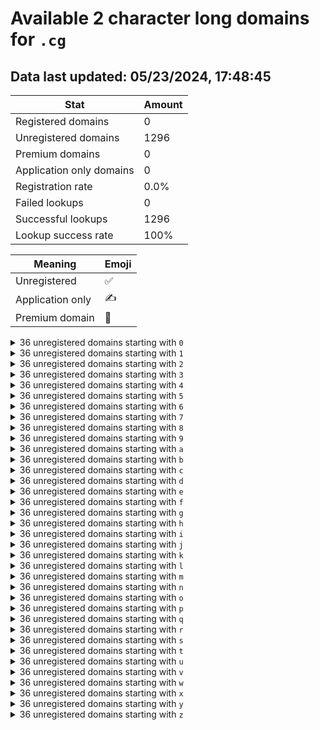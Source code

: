 # Available 2 character long domains for `.cg`

## Data last updated: 05/23/2024, 17:48:45

|Stat|Amount|
|--|--|
|Registered domains|0|
|Unregistered domains|1296|
|Premium domains|0|
|Application only domains|0|
|Registration rate|0.0%|
|Failed lookups|0|
|Successful lookups|1296|
|Lookup success rate|100%|


|Meaning|Emoji|
|--|--|
|Unregistered|:white_check_mark:|
|Application only|:writing_hand:|
|Premium domain|:gem:|

<details>
<summary>36 unregistered domains starting with <bold><code>0</code></bold></summary>

|Type|Domain|
|--|--|
|:white_check_mark:|`00.cg`|
|:white_check_mark:|`01.cg`|
|:white_check_mark:|`02.cg`|
|:white_check_mark:|`03.cg`|
|:white_check_mark:|`04.cg`|
|:white_check_mark:|`05.cg`|
|:white_check_mark:|`06.cg`|
|:white_check_mark:|`07.cg`|
|:white_check_mark:|`08.cg`|
|:white_check_mark:|`09.cg`|
|:white_check_mark:|`0a.cg`|
|:white_check_mark:|`0b.cg`|
|:white_check_mark:|`0c.cg`|
|:white_check_mark:|`0d.cg`|
|:white_check_mark:|`0e.cg`|
|:white_check_mark:|`0f.cg`|
|:white_check_mark:|`0g.cg`|
|:white_check_mark:|`0h.cg`|
|:white_check_mark:|`0i.cg`|
|:white_check_mark:|`0j.cg`|
|:white_check_mark:|`0k.cg`|
|:white_check_mark:|`0l.cg`|
|:white_check_mark:|`0m.cg`|
|:white_check_mark:|`0n.cg`|
|:white_check_mark:|`0o.cg`|
|:white_check_mark:|`0p.cg`|
|:white_check_mark:|`0q.cg`|
|:white_check_mark:|`0r.cg`|
|:white_check_mark:|`0s.cg`|
|:white_check_mark:|`0t.cg`|
|:white_check_mark:|`0u.cg`|
|:white_check_mark:|`0v.cg`|
|:white_check_mark:|`0w.cg`|
|:white_check_mark:|`0x.cg`|
|:white_check_mark:|`0y.cg`|
|:white_check_mark:|`0z.cg`|
</details>
<details>
<summary>36 unregistered domains starting with <bold><code>1</code></bold></summary>

|Type|Domain|
|--|--|
|:white_check_mark:|`10.cg`|
|:white_check_mark:|`11.cg`|
|:white_check_mark:|`12.cg`|
|:white_check_mark:|`13.cg`|
|:white_check_mark:|`14.cg`|
|:white_check_mark:|`15.cg`|
|:white_check_mark:|`16.cg`|
|:white_check_mark:|`17.cg`|
|:white_check_mark:|`18.cg`|
|:white_check_mark:|`19.cg`|
|:white_check_mark:|`1a.cg`|
|:white_check_mark:|`1b.cg`|
|:white_check_mark:|`1c.cg`|
|:white_check_mark:|`1d.cg`|
|:white_check_mark:|`1e.cg`|
|:white_check_mark:|`1f.cg`|
|:white_check_mark:|`1g.cg`|
|:white_check_mark:|`1h.cg`|
|:white_check_mark:|`1i.cg`|
|:white_check_mark:|`1j.cg`|
|:white_check_mark:|`1k.cg`|
|:white_check_mark:|`1l.cg`|
|:white_check_mark:|`1m.cg`|
|:white_check_mark:|`1n.cg`|
|:white_check_mark:|`1o.cg`|
|:white_check_mark:|`1p.cg`|
|:white_check_mark:|`1q.cg`|
|:white_check_mark:|`1r.cg`|
|:white_check_mark:|`1s.cg`|
|:white_check_mark:|`1t.cg`|
|:white_check_mark:|`1u.cg`|
|:white_check_mark:|`1v.cg`|
|:white_check_mark:|`1w.cg`|
|:white_check_mark:|`1x.cg`|
|:white_check_mark:|`1y.cg`|
|:white_check_mark:|`1z.cg`|
</details>
<details>
<summary>36 unregistered domains starting with <bold><code>2</code></bold></summary>

|Type|Domain|
|--|--|
|:white_check_mark:|`20.cg`|
|:white_check_mark:|`21.cg`|
|:white_check_mark:|`22.cg`|
|:white_check_mark:|`23.cg`|
|:white_check_mark:|`24.cg`|
|:white_check_mark:|`25.cg`|
|:white_check_mark:|`26.cg`|
|:white_check_mark:|`27.cg`|
|:white_check_mark:|`28.cg`|
|:white_check_mark:|`29.cg`|
|:white_check_mark:|`2a.cg`|
|:white_check_mark:|`2b.cg`|
|:white_check_mark:|`2c.cg`|
|:white_check_mark:|`2d.cg`|
|:white_check_mark:|`2e.cg`|
|:white_check_mark:|`2f.cg`|
|:white_check_mark:|`2g.cg`|
|:white_check_mark:|`2h.cg`|
|:white_check_mark:|`2i.cg`|
|:white_check_mark:|`2j.cg`|
|:white_check_mark:|`2k.cg`|
|:white_check_mark:|`2l.cg`|
|:white_check_mark:|`2m.cg`|
|:white_check_mark:|`2n.cg`|
|:white_check_mark:|`2o.cg`|
|:white_check_mark:|`2p.cg`|
|:white_check_mark:|`2q.cg`|
|:white_check_mark:|`2r.cg`|
|:white_check_mark:|`2s.cg`|
|:white_check_mark:|`2t.cg`|
|:white_check_mark:|`2u.cg`|
|:white_check_mark:|`2v.cg`|
|:white_check_mark:|`2w.cg`|
|:white_check_mark:|`2x.cg`|
|:white_check_mark:|`2y.cg`|
|:white_check_mark:|`2z.cg`|
</details>
<details>
<summary>36 unregistered domains starting with <bold><code>3</code></bold></summary>

|Type|Domain|
|--|--|
|:white_check_mark:|`30.cg`|
|:white_check_mark:|`31.cg`|
|:white_check_mark:|`32.cg`|
|:white_check_mark:|`33.cg`|
|:white_check_mark:|`34.cg`|
|:white_check_mark:|`35.cg`|
|:white_check_mark:|`36.cg`|
|:white_check_mark:|`37.cg`|
|:white_check_mark:|`38.cg`|
|:white_check_mark:|`39.cg`|
|:white_check_mark:|`3a.cg`|
|:white_check_mark:|`3b.cg`|
|:white_check_mark:|`3c.cg`|
|:white_check_mark:|`3d.cg`|
|:white_check_mark:|`3e.cg`|
|:white_check_mark:|`3f.cg`|
|:white_check_mark:|`3g.cg`|
|:white_check_mark:|`3h.cg`|
|:white_check_mark:|`3i.cg`|
|:white_check_mark:|`3j.cg`|
|:white_check_mark:|`3k.cg`|
|:white_check_mark:|`3l.cg`|
|:white_check_mark:|`3m.cg`|
|:white_check_mark:|`3n.cg`|
|:white_check_mark:|`3o.cg`|
|:white_check_mark:|`3p.cg`|
|:white_check_mark:|`3q.cg`|
|:white_check_mark:|`3r.cg`|
|:white_check_mark:|`3s.cg`|
|:white_check_mark:|`3t.cg`|
|:white_check_mark:|`3u.cg`|
|:white_check_mark:|`3v.cg`|
|:white_check_mark:|`3w.cg`|
|:white_check_mark:|`3x.cg`|
|:white_check_mark:|`3y.cg`|
|:white_check_mark:|`3z.cg`|
</details>
<details>
<summary>36 unregistered domains starting with <bold><code>4</code></bold></summary>

|Type|Domain|
|--|--|
|:white_check_mark:|`40.cg`|
|:white_check_mark:|`41.cg`|
|:white_check_mark:|`42.cg`|
|:white_check_mark:|`43.cg`|
|:white_check_mark:|`44.cg`|
|:white_check_mark:|`45.cg`|
|:white_check_mark:|`46.cg`|
|:white_check_mark:|`47.cg`|
|:white_check_mark:|`48.cg`|
|:white_check_mark:|`49.cg`|
|:white_check_mark:|`4a.cg`|
|:white_check_mark:|`4b.cg`|
|:white_check_mark:|`4c.cg`|
|:white_check_mark:|`4d.cg`|
|:white_check_mark:|`4e.cg`|
|:white_check_mark:|`4f.cg`|
|:white_check_mark:|`4g.cg`|
|:white_check_mark:|`4h.cg`|
|:white_check_mark:|`4i.cg`|
|:white_check_mark:|`4j.cg`|
|:white_check_mark:|`4k.cg`|
|:white_check_mark:|`4l.cg`|
|:white_check_mark:|`4m.cg`|
|:white_check_mark:|`4n.cg`|
|:white_check_mark:|`4o.cg`|
|:white_check_mark:|`4p.cg`|
|:white_check_mark:|`4q.cg`|
|:white_check_mark:|`4r.cg`|
|:white_check_mark:|`4s.cg`|
|:white_check_mark:|`4t.cg`|
|:white_check_mark:|`4u.cg`|
|:white_check_mark:|`4v.cg`|
|:white_check_mark:|`4w.cg`|
|:white_check_mark:|`4x.cg`|
|:white_check_mark:|`4y.cg`|
|:white_check_mark:|`4z.cg`|
</details>
<details>
<summary>36 unregistered domains starting with <bold><code>5</code></bold></summary>

|Type|Domain|
|--|--|
|:white_check_mark:|`50.cg`|
|:white_check_mark:|`51.cg`|
|:white_check_mark:|`52.cg`|
|:white_check_mark:|`53.cg`|
|:white_check_mark:|`54.cg`|
|:white_check_mark:|`55.cg`|
|:white_check_mark:|`56.cg`|
|:white_check_mark:|`57.cg`|
|:white_check_mark:|`58.cg`|
|:white_check_mark:|`59.cg`|
|:white_check_mark:|`5a.cg`|
|:white_check_mark:|`5b.cg`|
|:white_check_mark:|`5c.cg`|
|:white_check_mark:|`5d.cg`|
|:white_check_mark:|`5e.cg`|
|:white_check_mark:|`5f.cg`|
|:white_check_mark:|`5g.cg`|
|:white_check_mark:|`5h.cg`|
|:white_check_mark:|`5i.cg`|
|:white_check_mark:|`5j.cg`|
|:white_check_mark:|`5k.cg`|
|:white_check_mark:|`5l.cg`|
|:white_check_mark:|`5m.cg`|
|:white_check_mark:|`5n.cg`|
|:white_check_mark:|`5o.cg`|
|:white_check_mark:|`5p.cg`|
|:white_check_mark:|`5q.cg`|
|:white_check_mark:|`5r.cg`|
|:white_check_mark:|`5s.cg`|
|:white_check_mark:|`5t.cg`|
|:white_check_mark:|`5u.cg`|
|:white_check_mark:|`5v.cg`|
|:white_check_mark:|`5w.cg`|
|:white_check_mark:|`5x.cg`|
|:white_check_mark:|`5y.cg`|
|:white_check_mark:|`5z.cg`|
</details>
<details>
<summary>36 unregistered domains starting with <bold><code>6</code></bold></summary>

|Type|Domain|
|--|--|
|:white_check_mark:|`60.cg`|
|:white_check_mark:|`61.cg`|
|:white_check_mark:|`62.cg`|
|:white_check_mark:|`63.cg`|
|:white_check_mark:|`64.cg`|
|:white_check_mark:|`65.cg`|
|:white_check_mark:|`66.cg`|
|:white_check_mark:|`67.cg`|
|:white_check_mark:|`68.cg`|
|:white_check_mark:|`69.cg`|
|:white_check_mark:|`6a.cg`|
|:white_check_mark:|`6b.cg`|
|:white_check_mark:|`6c.cg`|
|:white_check_mark:|`6d.cg`|
|:white_check_mark:|`6e.cg`|
|:white_check_mark:|`6f.cg`|
|:white_check_mark:|`6g.cg`|
|:white_check_mark:|`6h.cg`|
|:white_check_mark:|`6i.cg`|
|:white_check_mark:|`6j.cg`|
|:white_check_mark:|`6k.cg`|
|:white_check_mark:|`6l.cg`|
|:white_check_mark:|`6m.cg`|
|:white_check_mark:|`6n.cg`|
|:white_check_mark:|`6o.cg`|
|:white_check_mark:|`6p.cg`|
|:white_check_mark:|`6q.cg`|
|:white_check_mark:|`6r.cg`|
|:white_check_mark:|`6s.cg`|
|:white_check_mark:|`6t.cg`|
|:white_check_mark:|`6u.cg`|
|:white_check_mark:|`6v.cg`|
|:white_check_mark:|`6w.cg`|
|:white_check_mark:|`6x.cg`|
|:white_check_mark:|`6y.cg`|
|:white_check_mark:|`6z.cg`|
</details>
<details>
<summary>36 unregistered domains starting with <bold><code>7</code></bold></summary>

|Type|Domain|
|--|--|
|:white_check_mark:|`70.cg`|
|:white_check_mark:|`71.cg`|
|:white_check_mark:|`72.cg`|
|:white_check_mark:|`73.cg`|
|:white_check_mark:|`74.cg`|
|:white_check_mark:|`75.cg`|
|:white_check_mark:|`76.cg`|
|:white_check_mark:|`77.cg`|
|:white_check_mark:|`78.cg`|
|:white_check_mark:|`79.cg`|
|:white_check_mark:|`7a.cg`|
|:white_check_mark:|`7b.cg`|
|:white_check_mark:|`7c.cg`|
|:white_check_mark:|`7d.cg`|
|:white_check_mark:|`7e.cg`|
|:white_check_mark:|`7f.cg`|
|:white_check_mark:|`7g.cg`|
|:white_check_mark:|`7h.cg`|
|:white_check_mark:|`7i.cg`|
|:white_check_mark:|`7j.cg`|
|:white_check_mark:|`7k.cg`|
|:white_check_mark:|`7l.cg`|
|:white_check_mark:|`7m.cg`|
|:white_check_mark:|`7n.cg`|
|:white_check_mark:|`7o.cg`|
|:white_check_mark:|`7p.cg`|
|:white_check_mark:|`7q.cg`|
|:white_check_mark:|`7r.cg`|
|:white_check_mark:|`7s.cg`|
|:white_check_mark:|`7t.cg`|
|:white_check_mark:|`7u.cg`|
|:white_check_mark:|`7v.cg`|
|:white_check_mark:|`7w.cg`|
|:white_check_mark:|`7x.cg`|
|:white_check_mark:|`7y.cg`|
|:white_check_mark:|`7z.cg`|
</details>
<details>
<summary>36 unregistered domains starting with <bold><code>8</code></bold></summary>

|Type|Domain|
|--|--|
|:white_check_mark:|`80.cg`|
|:white_check_mark:|`81.cg`|
|:white_check_mark:|`82.cg`|
|:white_check_mark:|`83.cg`|
|:white_check_mark:|`84.cg`|
|:white_check_mark:|`85.cg`|
|:white_check_mark:|`86.cg`|
|:white_check_mark:|`87.cg`|
|:white_check_mark:|`88.cg`|
|:white_check_mark:|`89.cg`|
|:white_check_mark:|`8a.cg`|
|:white_check_mark:|`8b.cg`|
|:white_check_mark:|`8c.cg`|
|:white_check_mark:|`8d.cg`|
|:white_check_mark:|`8e.cg`|
|:white_check_mark:|`8f.cg`|
|:white_check_mark:|`8g.cg`|
|:white_check_mark:|`8h.cg`|
|:white_check_mark:|`8i.cg`|
|:white_check_mark:|`8j.cg`|
|:white_check_mark:|`8k.cg`|
|:white_check_mark:|`8l.cg`|
|:white_check_mark:|`8m.cg`|
|:white_check_mark:|`8n.cg`|
|:white_check_mark:|`8o.cg`|
|:white_check_mark:|`8p.cg`|
|:white_check_mark:|`8q.cg`|
|:white_check_mark:|`8r.cg`|
|:white_check_mark:|`8s.cg`|
|:white_check_mark:|`8t.cg`|
|:white_check_mark:|`8u.cg`|
|:white_check_mark:|`8v.cg`|
|:white_check_mark:|`8w.cg`|
|:white_check_mark:|`8x.cg`|
|:white_check_mark:|`8y.cg`|
|:white_check_mark:|`8z.cg`|
</details>
<details>
<summary>36 unregistered domains starting with <bold><code>9</code></bold></summary>

|Type|Domain|
|--|--|
|:white_check_mark:|`90.cg`|
|:white_check_mark:|`91.cg`|
|:white_check_mark:|`92.cg`|
|:white_check_mark:|`93.cg`|
|:white_check_mark:|`94.cg`|
|:white_check_mark:|`95.cg`|
|:white_check_mark:|`96.cg`|
|:white_check_mark:|`97.cg`|
|:white_check_mark:|`98.cg`|
|:white_check_mark:|`99.cg`|
|:white_check_mark:|`9a.cg`|
|:white_check_mark:|`9b.cg`|
|:white_check_mark:|`9c.cg`|
|:white_check_mark:|`9d.cg`|
|:white_check_mark:|`9e.cg`|
|:white_check_mark:|`9f.cg`|
|:white_check_mark:|`9g.cg`|
|:white_check_mark:|`9h.cg`|
|:white_check_mark:|`9i.cg`|
|:white_check_mark:|`9j.cg`|
|:white_check_mark:|`9k.cg`|
|:white_check_mark:|`9l.cg`|
|:white_check_mark:|`9m.cg`|
|:white_check_mark:|`9n.cg`|
|:white_check_mark:|`9o.cg`|
|:white_check_mark:|`9p.cg`|
|:white_check_mark:|`9q.cg`|
|:white_check_mark:|`9r.cg`|
|:white_check_mark:|`9s.cg`|
|:white_check_mark:|`9t.cg`|
|:white_check_mark:|`9u.cg`|
|:white_check_mark:|`9v.cg`|
|:white_check_mark:|`9w.cg`|
|:white_check_mark:|`9x.cg`|
|:white_check_mark:|`9y.cg`|
|:white_check_mark:|`9z.cg`|
</details>
<details>
<summary>36 unregistered domains starting with <bold><code>a</code></bold></summary>

|Type|Domain|
|--|--|
|:white_check_mark:|`a0.cg`|
|:white_check_mark:|`a1.cg`|
|:white_check_mark:|`a2.cg`|
|:white_check_mark:|`a3.cg`|
|:white_check_mark:|`a4.cg`|
|:white_check_mark:|`a5.cg`|
|:white_check_mark:|`a6.cg`|
|:white_check_mark:|`a7.cg`|
|:white_check_mark:|`a8.cg`|
|:white_check_mark:|`a9.cg`|
|:white_check_mark:|`aa.cg`|
|:white_check_mark:|`ab.cg`|
|:white_check_mark:|`ac.cg`|
|:white_check_mark:|`ad.cg`|
|:white_check_mark:|`ae.cg`|
|:white_check_mark:|`af.cg`|
|:white_check_mark:|`ag.cg`|
|:white_check_mark:|`ah.cg`|
|:white_check_mark:|`ai.cg`|
|:white_check_mark:|`aj.cg`|
|:white_check_mark:|`ak.cg`|
|:white_check_mark:|`al.cg`|
|:white_check_mark:|`am.cg`|
|:white_check_mark:|`an.cg`|
|:white_check_mark:|`ao.cg`|
|:white_check_mark:|`ap.cg`|
|:white_check_mark:|`aq.cg`|
|:white_check_mark:|`ar.cg`|
|:white_check_mark:|`as.cg`|
|:white_check_mark:|`at.cg`|
|:white_check_mark:|`au.cg`|
|:white_check_mark:|`av.cg`|
|:white_check_mark:|`aw.cg`|
|:white_check_mark:|`ax.cg`|
|:white_check_mark:|`ay.cg`|
|:white_check_mark:|`az.cg`|
</details>
<details>
<summary>36 unregistered domains starting with <bold><code>b</code></bold></summary>

|Type|Domain|
|--|--|
|:white_check_mark:|`b0.cg`|
|:white_check_mark:|`b1.cg`|
|:white_check_mark:|`b2.cg`|
|:white_check_mark:|`b3.cg`|
|:white_check_mark:|`b4.cg`|
|:white_check_mark:|`b5.cg`|
|:white_check_mark:|`b6.cg`|
|:white_check_mark:|`b7.cg`|
|:white_check_mark:|`b8.cg`|
|:white_check_mark:|`b9.cg`|
|:white_check_mark:|`ba.cg`|
|:white_check_mark:|`bb.cg`|
|:white_check_mark:|`bc.cg`|
|:white_check_mark:|`bd.cg`|
|:white_check_mark:|`be.cg`|
|:white_check_mark:|`bf.cg`|
|:white_check_mark:|`bg.cg`|
|:white_check_mark:|`bh.cg`|
|:white_check_mark:|`bi.cg`|
|:white_check_mark:|`bj.cg`|
|:white_check_mark:|`bk.cg`|
|:white_check_mark:|`bl.cg`|
|:white_check_mark:|`bm.cg`|
|:white_check_mark:|`bn.cg`|
|:white_check_mark:|`bo.cg`|
|:white_check_mark:|`bp.cg`|
|:white_check_mark:|`bq.cg`|
|:white_check_mark:|`br.cg`|
|:white_check_mark:|`bs.cg`|
|:white_check_mark:|`bt.cg`|
|:white_check_mark:|`bu.cg`|
|:white_check_mark:|`bv.cg`|
|:white_check_mark:|`bw.cg`|
|:white_check_mark:|`bx.cg`|
|:white_check_mark:|`by.cg`|
|:white_check_mark:|`bz.cg`|
</details>
<details>
<summary>36 unregistered domains starting with <bold><code>c</code></bold></summary>

|Type|Domain|
|--|--|
|:white_check_mark:|`c0.cg`|
|:white_check_mark:|`c1.cg`|
|:white_check_mark:|`c2.cg`|
|:white_check_mark:|`c3.cg`|
|:white_check_mark:|`c4.cg`|
|:white_check_mark:|`c5.cg`|
|:white_check_mark:|`c6.cg`|
|:white_check_mark:|`c7.cg`|
|:white_check_mark:|`c8.cg`|
|:white_check_mark:|`c9.cg`|
|:white_check_mark:|`ca.cg`|
|:white_check_mark:|`cb.cg`|
|:white_check_mark:|`cc.cg`|
|:white_check_mark:|`cd.cg`|
|:white_check_mark:|`ce.cg`|
|:white_check_mark:|`cf.cg`|
|:white_check_mark:|`cg.cg`|
|:white_check_mark:|`ch.cg`|
|:white_check_mark:|`ci.cg`|
|:white_check_mark:|`cj.cg`|
|:white_check_mark:|`ck.cg`|
|:white_check_mark:|`cl.cg`|
|:white_check_mark:|`cm.cg`|
|:white_check_mark:|`cn.cg`|
|:white_check_mark:|`co.cg`|
|:white_check_mark:|`cp.cg`|
|:white_check_mark:|`cq.cg`|
|:white_check_mark:|`cr.cg`|
|:white_check_mark:|`cs.cg`|
|:white_check_mark:|`ct.cg`|
|:white_check_mark:|`cu.cg`|
|:white_check_mark:|`cv.cg`|
|:white_check_mark:|`cw.cg`|
|:white_check_mark:|`cx.cg`|
|:white_check_mark:|`cy.cg`|
|:white_check_mark:|`cz.cg`|
</details>
<details>
<summary>36 unregistered domains starting with <bold><code>d</code></bold></summary>

|Type|Domain|
|--|--|
|:white_check_mark:|`d0.cg`|
|:white_check_mark:|`d1.cg`|
|:white_check_mark:|`d2.cg`|
|:white_check_mark:|`d3.cg`|
|:white_check_mark:|`d4.cg`|
|:white_check_mark:|`d5.cg`|
|:white_check_mark:|`d6.cg`|
|:white_check_mark:|`d7.cg`|
|:white_check_mark:|`d8.cg`|
|:white_check_mark:|`d9.cg`|
|:white_check_mark:|`da.cg`|
|:white_check_mark:|`db.cg`|
|:white_check_mark:|`dc.cg`|
|:white_check_mark:|`dd.cg`|
|:white_check_mark:|`de.cg`|
|:white_check_mark:|`df.cg`|
|:white_check_mark:|`dg.cg`|
|:white_check_mark:|`dh.cg`|
|:white_check_mark:|`di.cg`|
|:white_check_mark:|`dj.cg`|
|:white_check_mark:|`dk.cg`|
|:white_check_mark:|`dl.cg`|
|:white_check_mark:|`dm.cg`|
|:white_check_mark:|`dn.cg`|
|:white_check_mark:|`do.cg`|
|:white_check_mark:|`dp.cg`|
|:white_check_mark:|`dq.cg`|
|:white_check_mark:|`dr.cg`|
|:white_check_mark:|`ds.cg`|
|:white_check_mark:|`dt.cg`|
|:white_check_mark:|`du.cg`|
|:white_check_mark:|`dv.cg`|
|:white_check_mark:|`dw.cg`|
|:white_check_mark:|`dx.cg`|
|:white_check_mark:|`dy.cg`|
|:white_check_mark:|`dz.cg`|
</details>
<details>
<summary>36 unregistered domains starting with <bold><code>e</code></bold></summary>

|Type|Domain|
|--|--|
|:white_check_mark:|`e0.cg`|
|:white_check_mark:|`e1.cg`|
|:white_check_mark:|`e2.cg`|
|:white_check_mark:|`e3.cg`|
|:white_check_mark:|`e4.cg`|
|:white_check_mark:|`e5.cg`|
|:white_check_mark:|`e6.cg`|
|:white_check_mark:|`e7.cg`|
|:white_check_mark:|`e8.cg`|
|:white_check_mark:|`e9.cg`|
|:white_check_mark:|`ea.cg`|
|:white_check_mark:|`eb.cg`|
|:white_check_mark:|`ec.cg`|
|:white_check_mark:|`ed.cg`|
|:white_check_mark:|`ee.cg`|
|:white_check_mark:|`ef.cg`|
|:white_check_mark:|`eg.cg`|
|:white_check_mark:|`eh.cg`|
|:white_check_mark:|`ei.cg`|
|:white_check_mark:|`ej.cg`|
|:white_check_mark:|`ek.cg`|
|:white_check_mark:|`el.cg`|
|:white_check_mark:|`em.cg`|
|:white_check_mark:|`en.cg`|
|:white_check_mark:|`eo.cg`|
|:white_check_mark:|`ep.cg`|
|:white_check_mark:|`eq.cg`|
|:white_check_mark:|`er.cg`|
|:white_check_mark:|`es.cg`|
|:white_check_mark:|`et.cg`|
|:white_check_mark:|`eu.cg`|
|:white_check_mark:|`ev.cg`|
|:white_check_mark:|`ew.cg`|
|:white_check_mark:|`ex.cg`|
|:white_check_mark:|`ey.cg`|
|:white_check_mark:|`ez.cg`|
</details>
<details>
<summary>36 unregistered domains starting with <bold><code>f</code></bold></summary>

|Type|Domain|
|--|--|
|:white_check_mark:|`f0.cg`|
|:white_check_mark:|`f1.cg`|
|:white_check_mark:|`f2.cg`|
|:white_check_mark:|`f3.cg`|
|:white_check_mark:|`f4.cg`|
|:white_check_mark:|`f5.cg`|
|:white_check_mark:|`f6.cg`|
|:white_check_mark:|`f7.cg`|
|:white_check_mark:|`f8.cg`|
|:white_check_mark:|`f9.cg`|
|:white_check_mark:|`fa.cg`|
|:white_check_mark:|`fb.cg`|
|:white_check_mark:|`fc.cg`|
|:white_check_mark:|`fd.cg`|
|:white_check_mark:|`fe.cg`|
|:white_check_mark:|`ff.cg`|
|:white_check_mark:|`fg.cg`|
|:white_check_mark:|`fh.cg`|
|:white_check_mark:|`fi.cg`|
|:white_check_mark:|`fj.cg`|
|:white_check_mark:|`fk.cg`|
|:white_check_mark:|`fl.cg`|
|:white_check_mark:|`fm.cg`|
|:white_check_mark:|`fn.cg`|
|:white_check_mark:|`fo.cg`|
|:white_check_mark:|`fp.cg`|
|:white_check_mark:|`fq.cg`|
|:white_check_mark:|`fr.cg`|
|:white_check_mark:|`fs.cg`|
|:white_check_mark:|`ft.cg`|
|:white_check_mark:|`fu.cg`|
|:white_check_mark:|`fv.cg`|
|:white_check_mark:|`fw.cg`|
|:white_check_mark:|`fx.cg`|
|:white_check_mark:|`fy.cg`|
|:white_check_mark:|`fz.cg`|
</details>
<details>
<summary>36 unregistered domains starting with <bold><code>g</code></bold></summary>

|Type|Domain|
|--|--|
|:white_check_mark:|`g0.cg`|
|:white_check_mark:|`g1.cg`|
|:white_check_mark:|`g2.cg`|
|:white_check_mark:|`g3.cg`|
|:white_check_mark:|`g4.cg`|
|:white_check_mark:|`g5.cg`|
|:white_check_mark:|`g6.cg`|
|:white_check_mark:|`g7.cg`|
|:white_check_mark:|`g8.cg`|
|:white_check_mark:|`g9.cg`|
|:white_check_mark:|`ga.cg`|
|:white_check_mark:|`gb.cg`|
|:white_check_mark:|`gc.cg`|
|:white_check_mark:|`gd.cg`|
|:white_check_mark:|`ge.cg`|
|:white_check_mark:|`gf.cg`|
|:white_check_mark:|`gg.cg`|
|:white_check_mark:|`gh.cg`|
|:white_check_mark:|`gi.cg`|
|:white_check_mark:|`gj.cg`|
|:white_check_mark:|`gk.cg`|
|:white_check_mark:|`gl.cg`|
|:white_check_mark:|`gm.cg`|
|:white_check_mark:|`gn.cg`|
|:white_check_mark:|`go.cg`|
|:white_check_mark:|`gp.cg`|
|:white_check_mark:|`gq.cg`|
|:white_check_mark:|`gr.cg`|
|:white_check_mark:|`gs.cg`|
|:white_check_mark:|`gt.cg`|
|:white_check_mark:|`gu.cg`|
|:white_check_mark:|`gv.cg`|
|:white_check_mark:|`gw.cg`|
|:white_check_mark:|`gx.cg`|
|:white_check_mark:|`gy.cg`|
|:white_check_mark:|`gz.cg`|
</details>
<details>
<summary>36 unregistered domains starting with <bold><code>h</code></bold></summary>

|Type|Domain|
|--|--|
|:white_check_mark:|`h0.cg`|
|:white_check_mark:|`h1.cg`|
|:white_check_mark:|`h2.cg`|
|:white_check_mark:|`h3.cg`|
|:white_check_mark:|`h4.cg`|
|:white_check_mark:|`h5.cg`|
|:white_check_mark:|`h6.cg`|
|:white_check_mark:|`h7.cg`|
|:white_check_mark:|`h8.cg`|
|:white_check_mark:|`h9.cg`|
|:white_check_mark:|`ha.cg`|
|:white_check_mark:|`hb.cg`|
|:white_check_mark:|`hc.cg`|
|:white_check_mark:|`hd.cg`|
|:white_check_mark:|`he.cg`|
|:white_check_mark:|`hf.cg`|
|:white_check_mark:|`hg.cg`|
|:white_check_mark:|`hh.cg`|
|:white_check_mark:|`hi.cg`|
|:white_check_mark:|`hj.cg`|
|:white_check_mark:|`hk.cg`|
|:white_check_mark:|`hl.cg`|
|:white_check_mark:|`hm.cg`|
|:white_check_mark:|`hn.cg`|
|:white_check_mark:|`ho.cg`|
|:white_check_mark:|`hp.cg`|
|:white_check_mark:|`hq.cg`|
|:white_check_mark:|`hr.cg`|
|:white_check_mark:|`hs.cg`|
|:white_check_mark:|`ht.cg`|
|:white_check_mark:|`hu.cg`|
|:white_check_mark:|`hv.cg`|
|:white_check_mark:|`hw.cg`|
|:white_check_mark:|`hx.cg`|
|:white_check_mark:|`hy.cg`|
|:white_check_mark:|`hz.cg`|
</details>
<details>
<summary>36 unregistered domains starting with <bold><code>i</code></bold></summary>

|Type|Domain|
|--|--|
|:white_check_mark:|`i0.cg`|
|:white_check_mark:|`i1.cg`|
|:white_check_mark:|`i2.cg`|
|:white_check_mark:|`i3.cg`|
|:white_check_mark:|`i4.cg`|
|:white_check_mark:|`i5.cg`|
|:white_check_mark:|`i6.cg`|
|:white_check_mark:|`i7.cg`|
|:white_check_mark:|`i8.cg`|
|:white_check_mark:|`i9.cg`|
|:white_check_mark:|`ia.cg`|
|:white_check_mark:|`ib.cg`|
|:white_check_mark:|`ic.cg`|
|:white_check_mark:|`id.cg`|
|:white_check_mark:|`ie.cg`|
|:white_check_mark:|`if.cg`|
|:white_check_mark:|`ig.cg`|
|:white_check_mark:|`ih.cg`|
|:white_check_mark:|`ii.cg`|
|:white_check_mark:|`ij.cg`|
|:white_check_mark:|`ik.cg`|
|:white_check_mark:|`il.cg`|
|:white_check_mark:|`im.cg`|
|:white_check_mark:|`in.cg`|
|:white_check_mark:|`io.cg`|
|:white_check_mark:|`ip.cg`|
|:white_check_mark:|`iq.cg`|
|:white_check_mark:|`ir.cg`|
|:white_check_mark:|`is.cg`|
|:white_check_mark:|`it.cg`|
|:white_check_mark:|`iu.cg`|
|:white_check_mark:|`iv.cg`|
|:white_check_mark:|`iw.cg`|
|:white_check_mark:|`ix.cg`|
|:white_check_mark:|`iy.cg`|
|:white_check_mark:|`iz.cg`|
</details>
<details>
<summary>36 unregistered domains starting with <bold><code>j</code></bold></summary>

|Type|Domain|
|--|--|
|:white_check_mark:|`j0.cg`|
|:white_check_mark:|`j1.cg`|
|:white_check_mark:|`j2.cg`|
|:white_check_mark:|`j3.cg`|
|:white_check_mark:|`j4.cg`|
|:white_check_mark:|`j5.cg`|
|:white_check_mark:|`j6.cg`|
|:white_check_mark:|`j7.cg`|
|:white_check_mark:|`j8.cg`|
|:white_check_mark:|`j9.cg`|
|:white_check_mark:|`ja.cg`|
|:white_check_mark:|`jb.cg`|
|:white_check_mark:|`jc.cg`|
|:white_check_mark:|`jd.cg`|
|:white_check_mark:|`je.cg`|
|:white_check_mark:|`jf.cg`|
|:white_check_mark:|`jg.cg`|
|:white_check_mark:|`jh.cg`|
|:white_check_mark:|`ji.cg`|
|:white_check_mark:|`jj.cg`|
|:white_check_mark:|`jk.cg`|
|:white_check_mark:|`jl.cg`|
|:white_check_mark:|`jm.cg`|
|:white_check_mark:|`jn.cg`|
|:white_check_mark:|`jo.cg`|
|:white_check_mark:|`jp.cg`|
|:white_check_mark:|`jq.cg`|
|:white_check_mark:|`jr.cg`|
|:white_check_mark:|`js.cg`|
|:white_check_mark:|`jt.cg`|
|:white_check_mark:|`ju.cg`|
|:white_check_mark:|`jv.cg`|
|:white_check_mark:|`jw.cg`|
|:white_check_mark:|`jx.cg`|
|:white_check_mark:|`jy.cg`|
|:white_check_mark:|`jz.cg`|
</details>
<details>
<summary>36 unregistered domains starting with <bold><code>k</code></bold></summary>

|Type|Domain|
|--|--|
|:white_check_mark:|`k0.cg`|
|:white_check_mark:|`k1.cg`|
|:white_check_mark:|`k2.cg`|
|:white_check_mark:|`k3.cg`|
|:white_check_mark:|`k4.cg`|
|:white_check_mark:|`k5.cg`|
|:white_check_mark:|`k6.cg`|
|:white_check_mark:|`k7.cg`|
|:white_check_mark:|`k8.cg`|
|:white_check_mark:|`k9.cg`|
|:white_check_mark:|`ka.cg`|
|:white_check_mark:|`kb.cg`|
|:white_check_mark:|`kc.cg`|
|:white_check_mark:|`kd.cg`|
|:white_check_mark:|`ke.cg`|
|:white_check_mark:|`kf.cg`|
|:white_check_mark:|`kg.cg`|
|:white_check_mark:|`kh.cg`|
|:white_check_mark:|`ki.cg`|
|:white_check_mark:|`kj.cg`|
|:white_check_mark:|`kk.cg`|
|:white_check_mark:|`kl.cg`|
|:white_check_mark:|`km.cg`|
|:white_check_mark:|`kn.cg`|
|:white_check_mark:|`ko.cg`|
|:white_check_mark:|`kp.cg`|
|:white_check_mark:|`kq.cg`|
|:white_check_mark:|`kr.cg`|
|:white_check_mark:|`ks.cg`|
|:white_check_mark:|`kt.cg`|
|:white_check_mark:|`ku.cg`|
|:white_check_mark:|`kv.cg`|
|:white_check_mark:|`kw.cg`|
|:white_check_mark:|`kx.cg`|
|:white_check_mark:|`ky.cg`|
|:white_check_mark:|`kz.cg`|
</details>
<details>
<summary>36 unregistered domains starting with <bold><code>l</code></bold></summary>

|Type|Domain|
|--|--|
|:white_check_mark:|`l0.cg`|
|:white_check_mark:|`l1.cg`|
|:white_check_mark:|`l2.cg`|
|:white_check_mark:|`l3.cg`|
|:white_check_mark:|`l4.cg`|
|:white_check_mark:|`l5.cg`|
|:white_check_mark:|`l6.cg`|
|:white_check_mark:|`l7.cg`|
|:white_check_mark:|`l8.cg`|
|:white_check_mark:|`l9.cg`|
|:white_check_mark:|`la.cg`|
|:white_check_mark:|`lb.cg`|
|:white_check_mark:|`lc.cg`|
|:white_check_mark:|`ld.cg`|
|:white_check_mark:|`le.cg`|
|:white_check_mark:|`lf.cg`|
|:white_check_mark:|`lg.cg`|
|:white_check_mark:|`lh.cg`|
|:white_check_mark:|`li.cg`|
|:white_check_mark:|`lj.cg`|
|:white_check_mark:|`lk.cg`|
|:white_check_mark:|`ll.cg`|
|:white_check_mark:|`lm.cg`|
|:white_check_mark:|`ln.cg`|
|:white_check_mark:|`lo.cg`|
|:white_check_mark:|`lp.cg`|
|:white_check_mark:|`lq.cg`|
|:white_check_mark:|`lr.cg`|
|:white_check_mark:|`ls.cg`|
|:white_check_mark:|`lt.cg`|
|:white_check_mark:|`lu.cg`|
|:white_check_mark:|`lv.cg`|
|:white_check_mark:|`lw.cg`|
|:white_check_mark:|`lx.cg`|
|:white_check_mark:|`ly.cg`|
|:white_check_mark:|`lz.cg`|
</details>
<details>
<summary>36 unregistered domains starting with <bold><code>m</code></bold></summary>

|Type|Domain|
|--|--|
|:white_check_mark:|`m0.cg`|
|:white_check_mark:|`m1.cg`|
|:white_check_mark:|`m2.cg`|
|:white_check_mark:|`m3.cg`|
|:white_check_mark:|`m4.cg`|
|:white_check_mark:|`m5.cg`|
|:white_check_mark:|`m6.cg`|
|:white_check_mark:|`m7.cg`|
|:white_check_mark:|`m8.cg`|
|:white_check_mark:|`m9.cg`|
|:white_check_mark:|`ma.cg`|
|:white_check_mark:|`mb.cg`|
|:white_check_mark:|`mc.cg`|
|:white_check_mark:|`md.cg`|
|:white_check_mark:|`me.cg`|
|:white_check_mark:|`mf.cg`|
|:white_check_mark:|`mg.cg`|
|:white_check_mark:|`mh.cg`|
|:white_check_mark:|`mi.cg`|
|:white_check_mark:|`mj.cg`|
|:white_check_mark:|`mk.cg`|
|:white_check_mark:|`ml.cg`|
|:white_check_mark:|`mm.cg`|
|:white_check_mark:|`mn.cg`|
|:white_check_mark:|`mo.cg`|
|:white_check_mark:|`mp.cg`|
|:white_check_mark:|`mq.cg`|
|:white_check_mark:|`mr.cg`|
|:white_check_mark:|`ms.cg`|
|:white_check_mark:|`mt.cg`|
|:white_check_mark:|`mu.cg`|
|:white_check_mark:|`mv.cg`|
|:white_check_mark:|`mw.cg`|
|:white_check_mark:|`mx.cg`|
|:white_check_mark:|`my.cg`|
|:white_check_mark:|`mz.cg`|
</details>
<details>
<summary>36 unregistered domains starting with <bold><code>n</code></bold></summary>

|Type|Domain|
|--|--|
|:white_check_mark:|`n0.cg`|
|:white_check_mark:|`n1.cg`|
|:white_check_mark:|`n2.cg`|
|:white_check_mark:|`n3.cg`|
|:white_check_mark:|`n4.cg`|
|:white_check_mark:|`n5.cg`|
|:white_check_mark:|`n6.cg`|
|:white_check_mark:|`n7.cg`|
|:white_check_mark:|`n8.cg`|
|:white_check_mark:|`n9.cg`|
|:white_check_mark:|`na.cg`|
|:white_check_mark:|`nb.cg`|
|:white_check_mark:|`nc.cg`|
|:white_check_mark:|`nd.cg`|
|:white_check_mark:|`ne.cg`|
|:white_check_mark:|`nf.cg`|
|:white_check_mark:|`ng.cg`|
|:white_check_mark:|`nh.cg`|
|:white_check_mark:|`ni.cg`|
|:white_check_mark:|`nj.cg`|
|:white_check_mark:|`nk.cg`|
|:white_check_mark:|`nl.cg`|
|:white_check_mark:|`nm.cg`|
|:white_check_mark:|`nn.cg`|
|:white_check_mark:|`no.cg`|
|:white_check_mark:|`np.cg`|
|:white_check_mark:|`nq.cg`|
|:white_check_mark:|`nr.cg`|
|:white_check_mark:|`ns.cg`|
|:white_check_mark:|`nt.cg`|
|:white_check_mark:|`nu.cg`|
|:white_check_mark:|`nv.cg`|
|:white_check_mark:|`nw.cg`|
|:white_check_mark:|`nx.cg`|
|:white_check_mark:|`ny.cg`|
|:white_check_mark:|`nz.cg`|
</details>
<details>
<summary>36 unregistered domains starting with <bold><code>o</code></bold></summary>

|Type|Domain|
|--|--|
|:white_check_mark:|`o0.cg`|
|:white_check_mark:|`o1.cg`|
|:white_check_mark:|`o2.cg`|
|:white_check_mark:|`o3.cg`|
|:white_check_mark:|`o4.cg`|
|:white_check_mark:|`o5.cg`|
|:white_check_mark:|`o6.cg`|
|:white_check_mark:|`o7.cg`|
|:white_check_mark:|`o8.cg`|
|:white_check_mark:|`o9.cg`|
|:white_check_mark:|`oa.cg`|
|:white_check_mark:|`ob.cg`|
|:white_check_mark:|`oc.cg`|
|:white_check_mark:|`od.cg`|
|:white_check_mark:|`oe.cg`|
|:white_check_mark:|`of.cg`|
|:white_check_mark:|`og.cg`|
|:white_check_mark:|`oh.cg`|
|:white_check_mark:|`oi.cg`|
|:white_check_mark:|`oj.cg`|
|:white_check_mark:|`ok.cg`|
|:white_check_mark:|`ol.cg`|
|:white_check_mark:|`om.cg`|
|:white_check_mark:|`on.cg`|
|:white_check_mark:|`oo.cg`|
|:white_check_mark:|`op.cg`|
|:white_check_mark:|`oq.cg`|
|:white_check_mark:|`or.cg`|
|:white_check_mark:|`os.cg`|
|:white_check_mark:|`ot.cg`|
|:white_check_mark:|`ou.cg`|
|:white_check_mark:|`ov.cg`|
|:white_check_mark:|`ow.cg`|
|:white_check_mark:|`ox.cg`|
|:white_check_mark:|`oy.cg`|
|:white_check_mark:|`oz.cg`|
</details>
<details>
<summary>36 unregistered domains starting with <bold><code>p</code></bold></summary>

|Type|Domain|
|--|--|
|:white_check_mark:|`p0.cg`|
|:white_check_mark:|`p1.cg`|
|:white_check_mark:|`p2.cg`|
|:white_check_mark:|`p3.cg`|
|:white_check_mark:|`p4.cg`|
|:white_check_mark:|`p5.cg`|
|:white_check_mark:|`p6.cg`|
|:white_check_mark:|`p7.cg`|
|:white_check_mark:|`p8.cg`|
|:white_check_mark:|`p9.cg`|
|:white_check_mark:|`pa.cg`|
|:white_check_mark:|`pb.cg`|
|:white_check_mark:|`pc.cg`|
|:white_check_mark:|`pd.cg`|
|:white_check_mark:|`pe.cg`|
|:white_check_mark:|`pf.cg`|
|:white_check_mark:|`pg.cg`|
|:white_check_mark:|`ph.cg`|
|:white_check_mark:|`pi.cg`|
|:white_check_mark:|`pj.cg`|
|:white_check_mark:|`pk.cg`|
|:white_check_mark:|`pl.cg`|
|:white_check_mark:|`pm.cg`|
|:white_check_mark:|`pn.cg`|
|:white_check_mark:|`po.cg`|
|:white_check_mark:|`pp.cg`|
|:white_check_mark:|`pq.cg`|
|:white_check_mark:|`pr.cg`|
|:white_check_mark:|`ps.cg`|
|:white_check_mark:|`pt.cg`|
|:white_check_mark:|`pu.cg`|
|:white_check_mark:|`pv.cg`|
|:white_check_mark:|`pw.cg`|
|:white_check_mark:|`px.cg`|
|:white_check_mark:|`py.cg`|
|:white_check_mark:|`pz.cg`|
</details>
<details>
<summary>36 unregistered domains starting with <bold><code>q</code></bold></summary>

|Type|Domain|
|--|--|
|:white_check_mark:|`q0.cg`|
|:white_check_mark:|`q1.cg`|
|:white_check_mark:|`q2.cg`|
|:white_check_mark:|`q3.cg`|
|:white_check_mark:|`q4.cg`|
|:white_check_mark:|`q5.cg`|
|:white_check_mark:|`q6.cg`|
|:white_check_mark:|`q7.cg`|
|:white_check_mark:|`q8.cg`|
|:white_check_mark:|`q9.cg`|
|:white_check_mark:|`qa.cg`|
|:white_check_mark:|`qb.cg`|
|:white_check_mark:|`qc.cg`|
|:white_check_mark:|`qd.cg`|
|:white_check_mark:|`qe.cg`|
|:white_check_mark:|`qf.cg`|
|:white_check_mark:|`qg.cg`|
|:white_check_mark:|`qh.cg`|
|:white_check_mark:|`qi.cg`|
|:white_check_mark:|`qj.cg`|
|:white_check_mark:|`qk.cg`|
|:white_check_mark:|`ql.cg`|
|:white_check_mark:|`qm.cg`|
|:white_check_mark:|`qn.cg`|
|:white_check_mark:|`qo.cg`|
|:white_check_mark:|`qp.cg`|
|:white_check_mark:|`qq.cg`|
|:white_check_mark:|`qr.cg`|
|:white_check_mark:|`qs.cg`|
|:white_check_mark:|`qt.cg`|
|:white_check_mark:|`qu.cg`|
|:white_check_mark:|`qv.cg`|
|:white_check_mark:|`qw.cg`|
|:white_check_mark:|`qx.cg`|
|:white_check_mark:|`qy.cg`|
|:white_check_mark:|`qz.cg`|
</details>
<details>
<summary>36 unregistered domains starting with <bold><code>r</code></bold></summary>

|Type|Domain|
|--|--|
|:white_check_mark:|`r0.cg`|
|:white_check_mark:|`r1.cg`|
|:white_check_mark:|`r2.cg`|
|:white_check_mark:|`r3.cg`|
|:white_check_mark:|`r4.cg`|
|:white_check_mark:|`r5.cg`|
|:white_check_mark:|`r6.cg`|
|:white_check_mark:|`r7.cg`|
|:white_check_mark:|`r8.cg`|
|:white_check_mark:|`r9.cg`|
|:white_check_mark:|`ra.cg`|
|:white_check_mark:|`rb.cg`|
|:white_check_mark:|`rc.cg`|
|:white_check_mark:|`rd.cg`|
|:white_check_mark:|`re.cg`|
|:white_check_mark:|`rf.cg`|
|:white_check_mark:|`rg.cg`|
|:white_check_mark:|`rh.cg`|
|:white_check_mark:|`ri.cg`|
|:white_check_mark:|`rj.cg`|
|:white_check_mark:|`rk.cg`|
|:white_check_mark:|`rl.cg`|
|:white_check_mark:|`rm.cg`|
|:white_check_mark:|`rn.cg`|
|:white_check_mark:|`ro.cg`|
|:white_check_mark:|`rp.cg`|
|:white_check_mark:|`rq.cg`|
|:white_check_mark:|`rr.cg`|
|:white_check_mark:|`rs.cg`|
|:white_check_mark:|`rt.cg`|
|:white_check_mark:|`ru.cg`|
|:white_check_mark:|`rv.cg`|
|:white_check_mark:|`rw.cg`|
|:white_check_mark:|`rx.cg`|
|:white_check_mark:|`ry.cg`|
|:white_check_mark:|`rz.cg`|
</details>
<details>
<summary>36 unregistered domains starting with <bold><code>s</code></bold></summary>

|Type|Domain|
|--|--|
|:white_check_mark:|`s0.cg`|
|:white_check_mark:|`s1.cg`|
|:white_check_mark:|`s2.cg`|
|:white_check_mark:|`s3.cg`|
|:white_check_mark:|`s4.cg`|
|:white_check_mark:|`s5.cg`|
|:white_check_mark:|`s6.cg`|
|:white_check_mark:|`s7.cg`|
|:white_check_mark:|`s8.cg`|
|:white_check_mark:|`s9.cg`|
|:white_check_mark:|`sa.cg`|
|:white_check_mark:|`sb.cg`|
|:white_check_mark:|`sc.cg`|
|:white_check_mark:|`sd.cg`|
|:white_check_mark:|`se.cg`|
|:white_check_mark:|`sf.cg`|
|:white_check_mark:|`sg.cg`|
|:white_check_mark:|`sh.cg`|
|:white_check_mark:|`si.cg`|
|:white_check_mark:|`sj.cg`|
|:white_check_mark:|`sk.cg`|
|:white_check_mark:|`sl.cg`|
|:white_check_mark:|`sm.cg`|
|:white_check_mark:|`sn.cg`|
|:white_check_mark:|`so.cg`|
|:white_check_mark:|`sp.cg`|
|:white_check_mark:|`sq.cg`|
|:white_check_mark:|`sr.cg`|
|:white_check_mark:|`ss.cg`|
|:white_check_mark:|`st.cg`|
|:white_check_mark:|`su.cg`|
|:white_check_mark:|`sv.cg`|
|:white_check_mark:|`sw.cg`|
|:white_check_mark:|`sx.cg`|
|:white_check_mark:|`sy.cg`|
|:white_check_mark:|`sz.cg`|
</details>
<details>
<summary>36 unregistered domains starting with <bold><code>t</code></bold></summary>

|Type|Domain|
|--|--|
|:white_check_mark:|`t0.cg`|
|:white_check_mark:|`t1.cg`|
|:white_check_mark:|`t2.cg`|
|:white_check_mark:|`t3.cg`|
|:white_check_mark:|`t4.cg`|
|:white_check_mark:|`t5.cg`|
|:white_check_mark:|`t6.cg`|
|:white_check_mark:|`t7.cg`|
|:white_check_mark:|`t8.cg`|
|:white_check_mark:|`t9.cg`|
|:white_check_mark:|`ta.cg`|
|:white_check_mark:|`tb.cg`|
|:white_check_mark:|`tc.cg`|
|:white_check_mark:|`td.cg`|
|:white_check_mark:|`te.cg`|
|:white_check_mark:|`tf.cg`|
|:white_check_mark:|`tg.cg`|
|:white_check_mark:|`th.cg`|
|:white_check_mark:|`ti.cg`|
|:white_check_mark:|`tj.cg`|
|:white_check_mark:|`tk.cg`|
|:white_check_mark:|`tl.cg`|
|:white_check_mark:|`tm.cg`|
|:white_check_mark:|`tn.cg`|
|:white_check_mark:|`to.cg`|
|:white_check_mark:|`tp.cg`|
|:white_check_mark:|`tq.cg`|
|:white_check_mark:|`tr.cg`|
|:white_check_mark:|`ts.cg`|
|:white_check_mark:|`tt.cg`|
|:white_check_mark:|`tu.cg`|
|:white_check_mark:|`tv.cg`|
|:white_check_mark:|`tw.cg`|
|:white_check_mark:|`tx.cg`|
|:white_check_mark:|`ty.cg`|
|:white_check_mark:|`tz.cg`|
</details>
<details>
<summary>36 unregistered domains starting with <bold><code>u</code></bold></summary>

|Type|Domain|
|--|--|
|:white_check_mark:|`u0.cg`|
|:white_check_mark:|`u1.cg`|
|:white_check_mark:|`u2.cg`|
|:white_check_mark:|`u3.cg`|
|:white_check_mark:|`u4.cg`|
|:white_check_mark:|`u5.cg`|
|:white_check_mark:|`u6.cg`|
|:white_check_mark:|`u7.cg`|
|:white_check_mark:|`u8.cg`|
|:white_check_mark:|`u9.cg`|
|:white_check_mark:|`ua.cg`|
|:white_check_mark:|`ub.cg`|
|:white_check_mark:|`uc.cg`|
|:white_check_mark:|`ud.cg`|
|:white_check_mark:|`ue.cg`|
|:white_check_mark:|`uf.cg`|
|:white_check_mark:|`ug.cg`|
|:white_check_mark:|`uh.cg`|
|:white_check_mark:|`ui.cg`|
|:white_check_mark:|`uj.cg`|
|:white_check_mark:|`uk.cg`|
|:white_check_mark:|`ul.cg`|
|:white_check_mark:|`um.cg`|
|:white_check_mark:|`un.cg`|
|:white_check_mark:|`uo.cg`|
|:white_check_mark:|`up.cg`|
|:white_check_mark:|`uq.cg`|
|:white_check_mark:|`ur.cg`|
|:white_check_mark:|`us.cg`|
|:white_check_mark:|`ut.cg`|
|:white_check_mark:|`uu.cg`|
|:white_check_mark:|`uv.cg`|
|:white_check_mark:|`uw.cg`|
|:white_check_mark:|`ux.cg`|
|:white_check_mark:|`uy.cg`|
|:white_check_mark:|`uz.cg`|
</details>
<details>
<summary>36 unregistered domains starting with <bold><code>v</code></bold></summary>

|Type|Domain|
|--|--|
|:white_check_mark:|`v0.cg`|
|:white_check_mark:|`v1.cg`|
|:white_check_mark:|`v2.cg`|
|:white_check_mark:|`v3.cg`|
|:white_check_mark:|`v4.cg`|
|:white_check_mark:|`v5.cg`|
|:white_check_mark:|`v6.cg`|
|:white_check_mark:|`v7.cg`|
|:white_check_mark:|`v8.cg`|
|:white_check_mark:|`v9.cg`|
|:white_check_mark:|`va.cg`|
|:white_check_mark:|`vb.cg`|
|:white_check_mark:|`vc.cg`|
|:white_check_mark:|`vd.cg`|
|:white_check_mark:|`ve.cg`|
|:white_check_mark:|`vf.cg`|
|:white_check_mark:|`vg.cg`|
|:white_check_mark:|`vh.cg`|
|:white_check_mark:|`vi.cg`|
|:white_check_mark:|`vj.cg`|
|:white_check_mark:|`vk.cg`|
|:white_check_mark:|`vl.cg`|
|:white_check_mark:|`vm.cg`|
|:white_check_mark:|`vn.cg`|
|:white_check_mark:|`vo.cg`|
|:white_check_mark:|`vp.cg`|
|:white_check_mark:|`vq.cg`|
|:white_check_mark:|`vr.cg`|
|:white_check_mark:|`vs.cg`|
|:white_check_mark:|`vt.cg`|
|:white_check_mark:|`vu.cg`|
|:white_check_mark:|`vv.cg`|
|:white_check_mark:|`vw.cg`|
|:white_check_mark:|`vx.cg`|
|:white_check_mark:|`vy.cg`|
|:white_check_mark:|`vz.cg`|
</details>
<details>
<summary>36 unregistered domains starting with <bold><code>w</code></bold></summary>

|Type|Domain|
|--|--|
|:white_check_mark:|`w0.cg`|
|:white_check_mark:|`w1.cg`|
|:white_check_mark:|`w2.cg`|
|:white_check_mark:|`w3.cg`|
|:white_check_mark:|`w4.cg`|
|:white_check_mark:|`w5.cg`|
|:white_check_mark:|`w6.cg`|
|:white_check_mark:|`w7.cg`|
|:white_check_mark:|`w8.cg`|
|:white_check_mark:|`w9.cg`|
|:white_check_mark:|`wa.cg`|
|:white_check_mark:|`wb.cg`|
|:white_check_mark:|`wc.cg`|
|:white_check_mark:|`wd.cg`|
|:white_check_mark:|`we.cg`|
|:white_check_mark:|`wf.cg`|
|:white_check_mark:|`wg.cg`|
|:white_check_mark:|`wh.cg`|
|:white_check_mark:|`wi.cg`|
|:white_check_mark:|`wj.cg`|
|:white_check_mark:|`wk.cg`|
|:white_check_mark:|`wl.cg`|
|:white_check_mark:|`wm.cg`|
|:white_check_mark:|`wn.cg`|
|:white_check_mark:|`wo.cg`|
|:white_check_mark:|`wp.cg`|
|:white_check_mark:|`wq.cg`|
|:white_check_mark:|`wr.cg`|
|:white_check_mark:|`ws.cg`|
|:white_check_mark:|`wt.cg`|
|:white_check_mark:|`wu.cg`|
|:white_check_mark:|`wv.cg`|
|:white_check_mark:|`ww.cg`|
|:white_check_mark:|`wx.cg`|
|:white_check_mark:|`wy.cg`|
|:white_check_mark:|`wz.cg`|
</details>
<details>
<summary>36 unregistered domains starting with <bold><code>x</code></bold></summary>

|Type|Domain|
|--|--|
|:white_check_mark:|`x0.cg`|
|:white_check_mark:|`x1.cg`|
|:white_check_mark:|`x2.cg`|
|:white_check_mark:|`x3.cg`|
|:white_check_mark:|`x4.cg`|
|:white_check_mark:|`x5.cg`|
|:white_check_mark:|`x6.cg`|
|:white_check_mark:|`x7.cg`|
|:white_check_mark:|`x8.cg`|
|:white_check_mark:|`x9.cg`|
|:white_check_mark:|`xa.cg`|
|:white_check_mark:|`xb.cg`|
|:white_check_mark:|`xc.cg`|
|:white_check_mark:|`xd.cg`|
|:white_check_mark:|`xe.cg`|
|:white_check_mark:|`xf.cg`|
|:white_check_mark:|`xg.cg`|
|:white_check_mark:|`xh.cg`|
|:white_check_mark:|`xi.cg`|
|:white_check_mark:|`xj.cg`|
|:white_check_mark:|`xk.cg`|
|:white_check_mark:|`xl.cg`|
|:white_check_mark:|`xm.cg`|
|:white_check_mark:|`xn.cg`|
|:white_check_mark:|`xo.cg`|
|:white_check_mark:|`xp.cg`|
|:white_check_mark:|`xq.cg`|
|:white_check_mark:|`xr.cg`|
|:white_check_mark:|`xs.cg`|
|:white_check_mark:|`xt.cg`|
|:white_check_mark:|`xu.cg`|
|:white_check_mark:|`xv.cg`|
|:white_check_mark:|`xw.cg`|
|:white_check_mark:|`xx.cg`|
|:white_check_mark:|`xy.cg`|
|:white_check_mark:|`xz.cg`|
</details>
<details>
<summary>36 unregistered domains starting with <bold><code>y</code></bold></summary>

|Type|Domain|
|--|--|
|:white_check_mark:|`y0.cg`|
|:white_check_mark:|`y1.cg`|
|:white_check_mark:|`y2.cg`|
|:white_check_mark:|`y3.cg`|
|:white_check_mark:|`y4.cg`|
|:white_check_mark:|`y5.cg`|
|:white_check_mark:|`y6.cg`|
|:white_check_mark:|`y7.cg`|
|:white_check_mark:|`y8.cg`|
|:white_check_mark:|`y9.cg`|
|:white_check_mark:|`ya.cg`|
|:white_check_mark:|`yb.cg`|
|:white_check_mark:|`yc.cg`|
|:white_check_mark:|`yd.cg`|
|:white_check_mark:|`ye.cg`|
|:white_check_mark:|`yf.cg`|
|:white_check_mark:|`yg.cg`|
|:white_check_mark:|`yh.cg`|
|:white_check_mark:|`yi.cg`|
|:white_check_mark:|`yj.cg`|
|:white_check_mark:|`yk.cg`|
|:white_check_mark:|`yl.cg`|
|:white_check_mark:|`ym.cg`|
|:white_check_mark:|`yn.cg`|
|:white_check_mark:|`yo.cg`|
|:white_check_mark:|`yp.cg`|
|:white_check_mark:|`yq.cg`|
|:white_check_mark:|`yr.cg`|
|:white_check_mark:|`ys.cg`|
|:white_check_mark:|`yt.cg`|
|:white_check_mark:|`yu.cg`|
|:white_check_mark:|`yv.cg`|
|:white_check_mark:|`yw.cg`|
|:white_check_mark:|`yx.cg`|
|:white_check_mark:|`yy.cg`|
|:white_check_mark:|`yz.cg`|
</details>
<details>
<summary>36 unregistered domains starting with <bold><code>z</code></bold></summary>

|Type|Domain|
|--|--|
|:white_check_mark:|`z0.cg`|
|:white_check_mark:|`z1.cg`|
|:white_check_mark:|`z2.cg`|
|:white_check_mark:|`z3.cg`|
|:white_check_mark:|`z4.cg`|
|:white_check_mark:|`z5.cg`|
|:white_check_mark:|`z6.cg`|
|:white_check_mark:|`z7.cg`|
|:white_check_mark:|`z8.cg`|
|:white_check_mark:|`z9.cg`|
|:white_check_mark:|`za.cg`|
|:white_check_mark:|`zb.cg`|
|:white_check_mark:|`zc.cg`|
|:white_check_mark:|`zd.cg`|
|:white_check_mark:|`ze.cg`|
|:white_check_mark:|`zf.cg`|
|:white_check_mark:|`zg.cg`|
|:white_check_mark:|`zh.cg`|
|:white_check_mark:|`zi.cg`|
|:white_check_mark:|`zj.cg`|
|:white_check_mark:|`zk.cg`|
|:white_check_mark:|`zl.cg`|
|:white_check_mark:|`zm.cg`|
|:white_check_mark:|`zn.cg`|
|:white_check_mark:|`zo.cg`|
|:white_check_mark:|`zp.cg`|
|:white_check_mark:|`zq.cg`|
|:white_check_mark:|`zr.cg`|
|:white_check_mark:|`zs.cg`|
|:white_check_mark:|`zt.cg`|
|:white_check_mark:|`zu.cg`|
|:white_check_mark:|`zv.cg`|
|:white_check_mark:|`zw.cg`|
|:white_check_mark:|`zx.cg`|
|:white_check_mark:|`zy.cg`|
|:white_check_mark:|`zz.cg`|
</details>